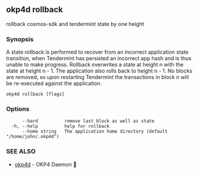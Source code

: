 ## okp4d rollback

rollback cosmos-sdk and tendermint state by one height

### Synopsis

A state rollback is performed to recover from an incorrect application state transition,
when Tendermint has persisted an incorrect app hash and is thus unable to make
progress. Rollback overwrites a state at height n with the state at height n - 1.
The application also rolls back to height n - 1. No blocks are removed, so upon
restarting Tendermint the transactions in block n will be re-executed against the
application.

```
okp4d rollback [flags]
```

### Options

```
      --hard          remove last block as well as state
  -h, --help          help for rollback
      --home string   The application home directory (default "/home/john/.okp4d")
```

### SEE ALSO

* [okp4d](okp4d.md)	 - OKP4 Daemon 👹
